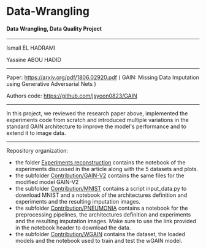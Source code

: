 # Data-Wrangling
#### Data Wrangling, Data Quality Project
----------------------------------------------

Ismail EL HADRAMI

Yassine ABOU HADID

----------------------------------------------
Paper: https://arxiv.org/pdf/1806.02920.pdf ( GAIN: Missing Data Imputation using Generative Adversarial Nets )

Authors code: https://github.com/jsyoon0823/GAIN

----------------------------------------------
In this project, we reviewed the research paper above, implemented the experiments code from scratch and introduced multiple variations in the standard GAIN architecture to improve the model's performance and to extend it to image data.
  
----------------------------------------------
Repository organization: 
* the folder [Experiments reconstruction](https://github.com/abouhadid/Data-Wrangling/tree/main/Experiments%20reconstruction) contains the notebook of the experiments discussed in the article along with the 5 datasets and plots.
* the subfolder [Contribution/GAIN-V2](https://github.com/abouhadid/Data-Wrangling/tree/main/Contribution/GAIN-V2) contains the same files for the modified model GAIN-V2
* the subfolder [Contribution/MNIST](https://github.com/abouhadid/Data-Wrangling/tree/main/Contribution/MNIST) contains a script input_data.py to download MNIST and a notebook of the architectures definition and experiments and the resulting imputation images.
* the subfolder [Contribution/PNEUMONIA](https://github.com/abouhadid/Data-Wrangling/tree/main/Contribution/PNEUMONIA) contains a notebook for the preprocessing pipelines, the architectures definition and experiments and the resulting imputation images. Make sure to use the link provided in the notebook header to download the data.
* the subfolder [Contribution/WGAIN](https://github.com/abouhadid/Data-Wrangling/tree/main/Contribution/WGAIN) contains the dataset, the loaded models and the notebook used to train and test the wGAIN model.
